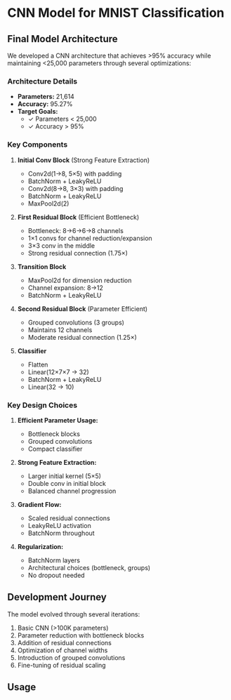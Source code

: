# CNN Model for MNIST Classification

## Final Model Architecture
We developed a CNN architecture that achieves >95% accuracy while maintaining <25,000 parameters through several optimizations:

### Architecture Details
- **Parameters:** 21,614
- **Accuracy:** 95.27%
- **Target Goals:** 
  - ✓ Parameters < 25,000
  - ✓ Accuracy > 95%

### Key Components

1. **Initial Conv Block** (Strong Feature Extraction)
   - Conv2d(1→8, 5×5) with padding
   - BatchNorm + LeakyReLU
   - Conv2d(8→8, 3×3) with padding
   - BatchNorm + LeakyReLU
   - MaxPool2d(2)

2. **First Residual Block** (Efficient Bottleneck)
   - Bottleneck: 8→6→6→8 channels
   - 1×1 convs for channel reduction/expansion
   - 3×3 conv in the middle
   - Strong residual connection (1.75×)

3. **Transition Block**
   - MaxPool2d for dimension reduction
   - Channel expansion: 8→12
   - BatchNorm + LeakyReLU

4. **Second Residual Block** (Parameter Efficient)
   - Grouped convolutions (3 groups)
   - Maintains 12 channels
   - Moderate residual connection (1.25×)

5. **Classifier**
   - Flatten
   - Linear(12×7×7 → 32)
   - BatchNorm + LeakyReLU
   - Linear(32 → 10)

### Key Design Choices
1. **Efficient Parameter Usage:**
   - Bottleneck blocks
   - Grouped convolutions
   - Compact classifier

2. **Strong Feature Extraction:**
   - Larger initial kernel (5×5)
   - Double conv in initial block
   - Balanced channel progression

3. **Gradient Flow:**
   - Scaled residual connections
   - LeakyReLU activation
   - BatchNorm throughout

4. **Regularization:**
   - BatchNorm layers
   - Architectural choices (bottleneck, groups)
   - No dropout needed

## Development Journey
The model evolved through several iterations:
1. Basic CNN (>100K parameters)
2. Parameter reduction with bottleneck blocks
3. Addition of residual connections
4. Optimization of channel widths
5. Introduction of grouped convolutions
6. Fine-tuning of residual scaling

## Usage
